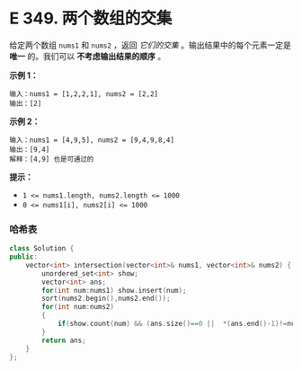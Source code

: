 # E 349. 两个数组的交集

给定两个数组 `nums1` 和 `nums2` ，返回 *它们的交集* 。输出结果中的每个元素一定是 **唯一** 的。我们可以 **不考虑输出结果的顺序** 。

 

**示例 1：**

```
输入：nums1 = [1,2,2,1], nums2 = [2,2]
输出：[2]
```

**示例 2：**

```
输入：nums1 = [4,9,5], nums2 = [9,4,9,8,4]
输出：[9,4]
解释：[4,9] 也是可通过的
```

 

**提示：**

- `1 <= nums1.length, nums2.length <= 1000`
- `0 <= nums1[i], nums2[i] <= 1000`



### 哈希表

```cpp
class Solution {
public:
    vector<int> intersection(vector<int>& nums1, vector<int>& nums2) {
        unordered_set<int> show;
        vector<int> ans;
        for(int num:nums1) show.insert(num);
        sort(nums2.begin(),nums2.end());
        for(int num:nums2)
        {
            if(show.count(num) && (ans.size()==0 ||  *(ans.end()-1)!=num)) ans.push_back(num);
        }
        return ans;
    }
};
```


